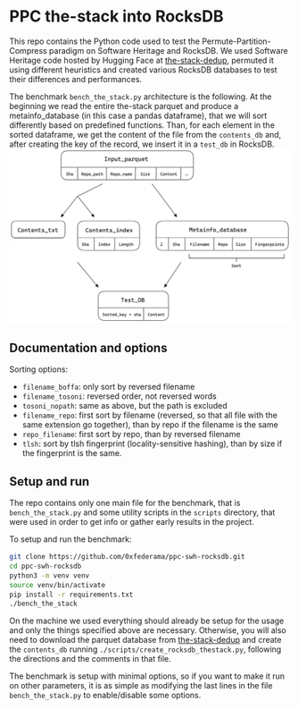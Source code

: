 # PPC the-stack into RocksDB

This repo contains the Python code used to test the Permute-Partition-Compress paradigm on Software Heritage and RocksDB. We used Software Heritage code hosted by Hugging Face at [the-stack-dedup](https://huggingface.co/datasets/bigcode/the-stack-dedup), permuted it using different heuristics and created various RocksDB databases to test their differences and performances.

The benchmark `bench_the_stack.py` architecture is the following. At the beginning we read the entire the-stack parquet and produce a metainfo_database (in this case a pandas dataframe), that we will sort differently based on predefined functions. Than, for each element in the sorted dataframe, we get the content of the file from the `contents_db` and, after creating the key of the record, we insert it in a `test_db` in RocksDB. ![benchmark architecture](utils/benchmark_architecture.png)

## Documentation and options

Sorting options:
- `filename_boffa`: only sort by reversed filename
- `filename_tosoni`: reversed order, not reversed words
- `tosoni_nopath`: same as above, but the path is excluded
- `filename_repo`: first sort by filename (reversed, so that all file with the same extension go together), than by repo if the filename is the same
- `repo_filename`: first sort by repo, than by reversed filename
- `tlsh`: sort by tlsh fingerprint (locality-sensitive hashing), than by size if the fingerprint is the same.

## Setup and run
The repo contains only one main file for the benchmark, that is `bench_the_stack.py` and some utility scripts in the `scripts` directory, that were used in order to get info or gather early results in the project.

To setup and run the benchmark:
```bash
git clone https://github.com/0xfederama/ppc-swh-rocksdb.git
cd ppc-swh-rocksdb
python3 -m venv venv
source venv/bin/activate
pip install -r requirements.txt
./bench_the_stack
```

On the machine we used everything should already be setup for the usage and only the things specified above are necessary. Otherwise, you will also need to download the parquet database from [the-stack-dedup](https://huggingface.co/datasets/bigcode/the-stack-dedup) and create the `contents_db` running `./scripts/create_rocksdb_thestack.py`, following the directions and the comments in that file.

The benchmark is setup with minimal options, so if you want to make it run on other parameters, it is as simple as modifying the last lines in the file `bench_the_stack.py` to enable/disable some options.